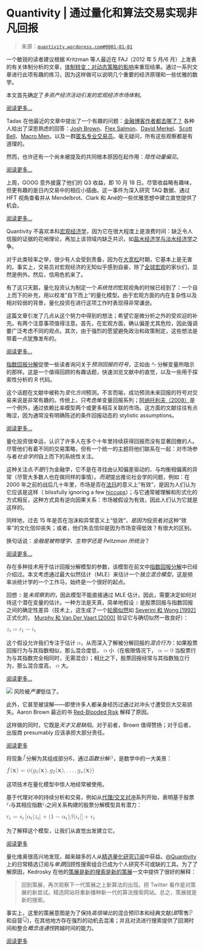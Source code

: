 <!--yml

类别：未分类

日期：2024 年 05 月 18 日 13:56:49

-->

# Quantivity | 通过量化和算法交易实现非凡回报

> 来源：[`quantivity.wordpress.com#0001-01-01`](https://quantivity.wordpress.com#0001-01-01)

一个敏锐的读者建议根据 Kritzman 等人最近在 FAJ（2012 年 5 月/6 月）上发表的有关体制分析的文章，[体制转变：对动态策略的影响](http://www.cfapubs.org/doi/abs/10.2469/faj.v68.n3.3)来重现结果。通过一系列文章进行此项有趣的练习，因为这样做可以说明几个重要的经济原理和一些优雅的数学。

本文首先确定了*多资产经济活动引发的宏观经济市场体制*。

[阅读更多…](https://quantivity.wordpress.com/2012/11/09/multi-asset-market-regimes/#more-10079)

Tadas 在他最近的文章中提出了一个有趣的问题：[金融博客作者都去哪了？](http://abnormalreturns.com/where-did-all-the-finance-bloggers-go/) 各种人给出了深思熟虑的回答：[Josh Brown](http://www.thereformedbroker.com/2012/10/23/where-did-all-the-finance-bloggers-go-my-theories/)、[Flex Salmon](http://blogs.reuters.com/felix-salmon/2012/10/23/did-the-financial-blogosphere-go-away/)、[David Merkel](http://alephblog.com/2012/10/24/why-i-love-blogging/)、[Scott Bell](http://iheartwallstreet.com/2012/10/24/why-i-stopped-blogging/)、[Macro Men](http://macro-man.blogspot.com/2012/10/introspection-day.html)，以及一群[匿名专业交易员](http://www.rmdfx.com/2012/10/24/prominent-market-players-talk-about-this-market-enviroment/)。毫无疑问，所有这些观察都是有道理的。

然而，也许还有一个尚未被提及的共同根本原因在起作用：*隐性动量偏见*。

[阅读更多…](https://quantivity.wordpress.com/2012/10/25/implicit-momentum-bias/#more-9948)

上周，GOOG 意外披露了他们的 Q3 收益，即 10 月 18 日。尽管收益略有趣味，但更有趣的是日内交易中的相应小插曲。这一事件为深入研究 TAQ 数据、通过 HFT 视角查看并从 Mendelbrot、Clark 和 Ané的一些优雅思想中建立直觉提供了机会。

[阅读更多…](https://quantivity.wordpress.com/2012/10/23/volume-clock-gaps-and-goog/#more-9778)

Quantivity 不喜欢本科[宏观经济学](http://en.wikipedia.org/wiki/Macroeconomics)，因为它在很大程度上是浪费时间：缺乏令人信服的证据的花哨理论，再加上该领域内缺乏共识，如[盐水经济学与淡水经济学](http://en.wikipedia.org/wiki/Saltwater_and_freshwater_economics)之争。

对于此类轻率之举，很少有人会受到责备，因为在[大宽松](http://en.wikipedia.org/wiki/Great_Moderation)时期，它基本上是无害的。事实上，交易员对宏观经济的无知似乎感到自豪，除了[全球宏观](http://en.wikipedia.org/wiki/Global_macro)的家伙们，显然是例外。然后，信用危机来了。

有了这只天鹅，量化投资认为制定一个*系统性的*宏观视角的时候已经到了：一个自上而下的补充，用以校准“自下而上”的量化模型。由于宏观方面的内在复杂性以及相对较弱的背景，量化投资在进行这项工作时表现得非常谦逊。

这篇文章引发了几点从这个努力中得到的想法；希望它是微分析之外的受欢迎的补充。有两个注意事项值得注意。首先，在宏观方面，确认偏差尤其危险，因此强调要广泛考虑不同的观点。其次，由于强烈的愿望避免政治和政策制定，这些想法是带着一点犹豫发布的。

[阅读更多…](https://quantivity.wordpress.com/2012/05/09/macro-matters-and-orthodoxy/#more-9384)

[指数回报分解](https://quantivity.wordpress.com/2011/12/14/index-return-decomposition/)促使一些读者询问关于*预测回报的符号*，正如由 ![s_t](img/3d34b6bd645c53954926164c36a40ae9.png) 分解变量所暗示的那样。这是一个值得回顾的有趣话题，快速浏览文献中的直觉，以及一些用于探索性分析的 R 代码。

这个话题在文献中被称为*变化方向*预测。不言而喻，成功预测未来回报的符号对交易来说是非常有趣的。传统上，只考虑单变量回报系列；[阿纳托利夫（2008）](http://www.nes.ru/~sanatoly/Papers/DepRatio.pdf)是一个例外，通过依赖比率模型两个或更多相互关联的市场。这方面的文献往往有点晦涩，因为通常没有明确陈述的条件回报动态的 stylistic assumptions。

[阅读更多…](https://quantivity.wordpress.com/2012/01/16/sign-direction-of-change-forecasting/#more-7655)

量化投资很幸运，认识了许多人在多个十年里持续获得回报而没有显著回撤的人。尽管他们有着不同的交易策略，但有一个统一的主题将他们联系在一起：对市场参与者*社会学的*自上而下的系统性关注。

这种关注点*不是*行为金融学，它不是在寻找由认知偏差驱动的、与均衡相偏离的异常（尽管大多数人也在做同样的事情）。*而是*提出推论社会学的问题，例如：在 2000 年之前的战后几十年里，市场是否在[法玛](http://en.wikipedia.org/wiki/Efficient-market_hypothesis)的意义上“有效”，是因为人们认为它应该是这样（ blissfully ignoring a few [hiccups](http://en.wikipedia.org/wiki/Black_Monday_%281987%29)）；与它通常被理解和形式化的方式相反，这种方式具有逆向因果关系：市场被假设为有效，因此人们认为它就是这样的。

同样地，过去 15 年是否在泡沫和异常意义上“低效”，*是因为*投资者对这种“效率”的文化信仰丧失；或者，他们失去信仰是因为市场变得低效？有很大的区别。

换句话说：*金融是被物理学、生物学还是 Peltzman 所统治*？

[阅读更多…](https://quantivity.wordpress.com/2012/01/03/physics-biology-peltzman-finance/#more-9021)

存在多种技术用于估计回报分解模型的参数，该模型在前文中[指数回报分解](https://quantivity.wordpress.com/2011/12/14/index-return-decomposition/)中已经介绍过。本文考虑通过最大似然估计（MLE）来估计一个*独立混合模型*，这是频率派统计学的一个工作马，始终是一个很好的起点。

回想 ![z](img/7d74f7d8fdd6545e22c6dd9de0af53b3.png) 是*未观察到的*，因此模型不能直接通过 MLE 估计。因此，需要决定如何对待这个潜在变量的估计。一种方法是天真，简单地假设 ![z](img/7d74f7d8fdd6545e22c6dd9de0af53b3.png) 是股票回报与指数回报之间的确定性差异（技术上，这生成了一个[轮廓似然](http://en.wikipedia.org/wiki/Likelihood_function#Profile_likelihood)如 [Severini 和 Wong [1992]](http://people.csail.mit.edu/~jrennie/trg/papers/severini-conditionally-92.pdf) 正式化的， [Murphy 和 Van Der Vaart [2000]](http://www.jstor.org/pss/2669386) 验证它与确切似然一致良好）：

![z_t = r_t - i_t ](img/9406f569aca4e251c598dbe26d85eef1.png)

这个假设允许我们专注于估计 ![\alpha](img/9a53e012ad26523af8c1a6778d340c3f.png)，从而深入了解被分解回报的*混合行为*：如果股票回报行为与其指数相似，那么混合度低， ![\alpha](img/9a53e012ad26523af8c1a6778d340c3f.png) 小（在极限情况下， ![\alpha = 0](img/52b5c00309e065e19db837bc8b91a752.png) 当股票行为与其指数完全相同时，无需混合）；相比之下，股票回报经常与其指数独立行为，那么混合度高， ![\alpha](img/9a53e012ad26523af8c1a6778d340c3f.png) 大。

[阅读更多…](https://quantivity.wordpress.com/2011/12/28/estimating-mixture-index-return-decomposition-via-maximum-likelihood/#more-8887)

![](https://quantivity.wordpress.com/wp-content/uploads/2011/12/redblood.png) 风险被*严重*低估了。

此外，它甚至被误解——即使许多人都亲身经历过通过对冲头寸遭受巨大交易损失。Aaron Brown 最近的书 [Red-Blooded Risk](http://books.google.com/books?id=X3sGahpmkQ0C) 解释了原因。

这样做的同时，它既是*天才又是缺陷*。对于前者，Brown 值得赞扬；对于后者，出版商 presumably 应该承担大部分责任。

[阅读更多](https://quantivity.wordpress.com/2011/12/17/risk-pragmatics/#more-8737)

将现象![f](img/f6f5c905b764a946a65bee80b6736fe6.png)分解为其组成部分![\textbf{g}](img/dd36de08983666821bd2eac7513fb63a.png)，通过*函数分解*![\phi](img/2091dd12efe62f5560f0e90f96ef4889.png)，是数学中的一大美景：

![f(\textbf{x}) = \phi(g_1(\textbf{x}), g_2(\textbf{x}), \dots, g_n(\textbf{x})) ](img/937ce0003616227e8e5a15e180ae901a.png)

这项技术在量化模型中惊人地经常被使用。

基于代理对冲的持续分析和交易，例如从[代理/交叉对冲](https://quantivity.wordpress.com/2011/10/02/proxy-cross-hedging/)系列开始，表明基于股票![r_t](img/81847f8e748a72d127acffb74b21e309.png)与其相应指数![i_t](img/d1ba04e50950b99d9eabd6f208278285.png)之间关系构建的股票分解模型具有潜力：

![r_t = s_t \left[ \alpha_t | z_t | + (1 - \alpha_t) \beta | i_t | \right] + \epsilon_t ](img/031d799b8df5320f04bc3fef04370113.png)

为了解释这个模型，让我们从直觉出发建立它。

[阅读更多](https://quantivity.wordpress.com/2011/12/14/index-return-decomposition/#more-8678)

量化维奥很高兴地发现，越来越多的人从[精选量化研究订阅](https://quantivity.wordpress.com/2011/07/28/curated-research-feed/)中获益。[@Quantivity](http://twitter.com/quantivity)上的日常精选订阅与*单源*回顾性搜索组合已成为个人研究不可或缺的工具。为了了解原因，Kedrosky 在他的[策展是新的搜索是新的策展](http://paul.kedrosky.com/archives/2011/01/curation_is_the.html)一文中提供了很好的解释：

> 回到策展，再次观察下一代策展之上新算法的出现。把 Twitter 看作是对策展的新尝试。精选网站将重新播种新一代的算法搜索网站。总之，策展就是新的搜索。

事实上，这里的策展意图是为了保持*高信噪比*的混合预印本和经典文献(*即*零售![\mathbb{P}](img/f2d0e071de256bbddee88d21a6582414.png)和自营![\mathbb{Q}](img/969ce5c634b2b4963929a6476f8ccc63.png))，在其他地方存在强烈的动机去混淆；并且对流进行搜索提供了回溯时间和整合*概念连通性*跨越时间的能力。

[阅读更多](https://quantivity.wordpress.com/2011/11/04/update-curated-quant-research-feed/#more-8559)
